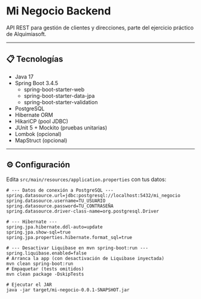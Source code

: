 # Mi Negocio Backend

API REST para gestión de clientes y direcciones, parte del ejercicio práctico de Alquimiasoft.

---

## 📋 Tecnologías

- Java 17
- Spring Boot 3.4.5  
  - spring-boot-starter-web  
  - spring-boot-starter-data-jpa  
  - spring-boot-starter-validation  
- PostgreSQL  
- Hibernate ORM  
- HikariCP (pool JDBC)  
- JUnit 5 + Mockito (pruebas unitarias)  
- Lombok (opcional)  
- MapStruct (opcional)

---

## ⚙️ Configuración

Edita `src/main/resources/application.properties` con tus datos:

```properties
# --- Datos de conexión a PostgreSQL ---
spring.datasource.url=jdbc:postgresql://localhost:5432/mi_negocio
spring.datasource.username=TU_USUARIO
spring.datasource.password=TU_CONTRASEÑA
spring.datasource.driver-class-name=org.postgresql.Driver

# --- Hibernate ---
spring.jpa.hibernate.ddl-auto=update
spring.jpa.show-sql=true
spring.jpa.properties.hibernate.format_sql=true

# --- Desactivar Liquibase en mvn spring-boot:run ---
spring.liquibase.enabled=false
# Arranca la app (con desactivación de Liquibase inyectada)
mvn clean spring-boot:run
# Empaquetar (tests omitidos)
mvn clean package -DskipTests

# Ejecutar el JAR
java -jar target/mi-negocio-0.0.1-SNAPSHOT.jar
